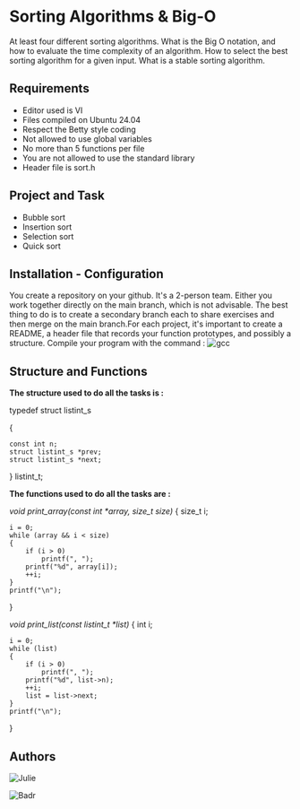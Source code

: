 # Sorting Algorithms & Big-O 

At least four different sorting algorithms.
What is the Big O notation, and how to evaluate the time complexity of an algorithm.
How to select the best sorting algorithm for a given input.
What is a stable sorting algorithm.

## Requirements

* Editor used is VI
* Files compiled on Ubuntu 24.04
* Respect the Betty style coding
* Not allowed to use global variables
* No more than 5 functions per file
* You are not allowed to use the standard library
* Header file is sort.h

## Project and Task

* Bubble sort
* Insertion sort
* Selection sort
* Quick sort

## Installation - Configuration

You create a repository on your github. It's a 2-person team. Either you work together directly on the main branch, which is not advisable. The best thing to do is to create a secondary branch each to share exercises and then merge on the main branch.For each project, it's important to create a README, a header file that records your function prototypes, and possibly a structure. Compile your program with the command : ![gcc](https://img.shields.io/badge/gcc-gcc%20--Wall%20--Wextra%20--Werror%20--pedantic%20--std=gnu89-grey?style=flat)

## Structure and Functions 

**The structure used to do all the tasks is :**

typedef struct listint_s

{

    const int n;
    struct listint_s *prev;
    struct listint_s *next;

} listint_t;

**The functions used to do all the tasks are :**

_void print_array(const int *array, size_t size)_
{
    size_t i;

    i = 0;
    while (array && i < size)
    {
        if (i > 0)
            printf(", ");
        printf("%d", array[i]);
        ++i;
    }
    printf("\n");
}

_void print_list(const listint_t *list)_
{
    int i;

    i = 0;
    while (list)
    {
        if (i > 0)
            printf(", ");
        printf("%d", list->n);
        ++i;
        list = list->next;
    }
    printf("\n");
}
## Authors 

![Julie ](https://img.shields.io/badge/Julie-Tolve-green?style=social)

![Badr](https://img.shields.io/badge/Badr-Didi-green?style=social)


